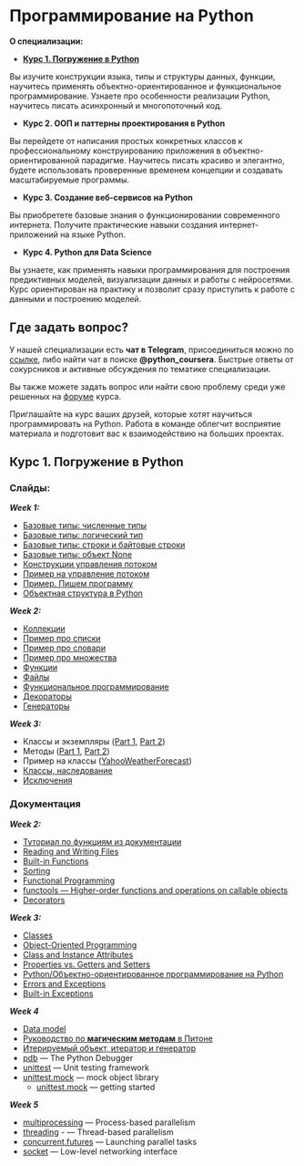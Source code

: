 # Программирование на Python

**О специализации:**

- [**Курс 1. Погружение в Python**](https://github.com/ElizaLo/Practice-Python/blob/master/Programming%20on%20Python%20Course/README.md#курс-1-погружение-в-python)

Вы изучите конструкции языка, типы и структуры данных, функции, научитесь применять объектно-ориентированное и функциональное программирование.
Узнаете про особенности реализации Python, научитесь писать асинхронный и многопоточный код.

- **Курс 2. ООП и паттерны проектирования в Python**

Вы перейдете от написания простых конкретных классов к профессиональному конструированию приложения в объектно-ориентированной парадигме.
Научитесь писать красиво и элегантно, будете использовать проверенные временем концепции и создавать масштабируемые программы.

- **Курс 3. Создание веб-сервисов на Python**

Вы приобретете базовые знания о функционировании современного интернета.
Получите практические навыки создания интернет-приложений на языке Python.

- **Курс 4. Python для Data Science**

Вы узнаете, как применять навыки программирования для построения предиктивных моделей, визуализации данных и работы с нейросетями.
Курс ориентирован на практику и позволит сразу приступить к работе с данными и построению моделей.

## Где задать вопрос?

У нашей специализации есть **чат в Telegram**, присоединиться можно по [ссылке](https://t.me/python_coursera), либо найти чат в поиске **@python_coursera**. Быстрые ответы от сокурсников и активные обсуждения по тематике специализации.

Вы также можете задать вопрос или найти свою проблему среди уже решенных на [форуме](https://www.coursera.org/learn/programming-in-python/discussions) курса.

Приглашайте на курс ваших друзей, которые хотят научиться программировать на Python. Работа в команде облегчит восприятие материала и подготовит вас к взаимодействию на больших проектах.

## Курс 1. Погружение в Python

### Слайды:

**_Week 1:_**

- [Базовые типы: численные типы](https://d3c33hcgiwev3.cloudfront.net/6p6Fg8cYEeiQ4QpwNIMilg_eb1c40c0c71811e8ba890b8f62b9d7b0_basic_types_numbers-slides.html?Expires=1595030400&Signature=guBX3WJXuMdywSSVrTi-7KgqhnDXmnVnMLxxQu~zGYVOyuK1KLaeHGKlKAYp9LPHH24kWifo2uoWEFO27iSM15Ok6Aq4Oe2s7-0g4vfbaN2~4hCS0FzouJQ9nKboKMHwneQKqBcmgxY5av6QjrR05c0h6VuFlVk4g0oedozSPCs_&Key-Pair-Id=APKAJLTNE6QMUY6HBC5A)
- [Базовые типы: логический тип](https://d3c33hcgiwev3.cloudfront.net/_7ab638d78b9f0a4de4cbd20249a02688_basic_types_bool.slides.html?Expires=1595030400&Signature=YWLaDe3e7ABmeC0-TF4V54NRXa9kYlKa5ZrXxuENHWXA9NONS1j4aLh504CdEtz69nk6A19ver-CLZO4zIHGjWwBy0AmRUPTjKwFg6A95841tmxjCs4ZYO6~h24kfbY6fkaIiR0czdb4QkoOqIXQbL8cOj96Kxn-sUkYZ5sJiEE_&Key-Pair-Id=APKAJLTNE6QMUY6HBC5A)
- [Базовые типы: строки и байтовые строки](https://d3c33hcgiwev3.cloudfront.net/_7ab638d78b9f0a4de4cbd20249a02688_basic_types_strings_bytes.slides.html?Expires=1595030400&Signature=lCmvN7fjsClDMuD~Qo9fWVifdc0tzU9q7oMVrw4WBb3Hx4w9V0fHGTssVINBg4AFstpevkKnf5YzxmpkZl30EZGzMervKBQsFcmEUMCmaiAi7VoQbCUa3EVMUB-H3jK1VJ4H~-ZrhzzKvNlLUpxN1WK2hkDYAzeaRdmKB1u8L0g_&Key-Pair-Id=APKAJLTNE6QMUY6HBC5A)
- [Базовые типы: объект None](https://d3c33hcgiwev3.cloudfront.net/_7ab638d78b9f0a4de4cbd20249a02688_basic_types_none.slides.html?Expires=1595030400&Signature=KHhOggA3i49Na3LILmy8C1aIvr1hDEBNveOmAlJAYuNrDcX9PwvR-XfFmBS6vVudxUGzEOauag7T9xTVStcePXVK886~udGZCE-no9b9PQmpaBEFeN1Lnci0gAyBUrROaDYdVWaj7qVUaANC1WgCuU0XAmEK8Zhe~eMyras0nW0_&Key-Pair-Id=APKAJLTNE6QMUY6HBC5A)
- [Конструкции управления потоком](https://d3c33hcgiwev3.cloudfront.net/_7ab638d78b9f0a4de4cbd20249a02688_kostrukcii_upravleniya_potokom.slides.html?Expires=1595030400&Signature=VHrtqZJ2rimHDtFMWvSxgC-SlPQIBn9TmKQvmavr8cfAVcmuTbUSIyO52bN6-XP1IM8bV5Q0ITU~mitWPN7ZpkW~fJ6-bXMJMYTjPeIrOXcXNWQ6C95j1xbXCn1nXBky4kamoMjcfJiWYCRClKoUU-aC0SLy-CXVJtCAx0H8J7Q_&Key-Pair-Id=APKAJLTNE6QMUY6HBC5A)
- [Пример на управление потоком](https://d3c33hcgiwev3.cloudfront.net/_9db154b9cb5aaeacb9c3a1b69eed1482_01_primer_na_konstrukcii_upravleniya_potokom.slides.html?Expires=1595030400&Signature=gLdEd2y4nYelKYaDRTVQXTFnm98MbK0bfNUt53url2K-FThqxO2i5vwJRFNGlWbu1rOV1cUOd3R5OsmarxqKvBGzHqd5xcvVFB096apqRMRFoKVhhr48jL6dm1uX9RXcHbp~clnvUT6OaPPQd04Eik~mVOgIP5y3775yk1aSRT0_&Key-Pair-Id=APKAJLTNE6QMUY6HBC5A)
- [Пример. Пишем программу](https://d3c33hcgiwev3.cloudfront.net/mMLF_JGbEei8YA7p9DFkZg_98f631f0919b11e8a136d7fed3ad9891_01_primer_pishem_programmu.slides.html?Expires=1595116800&Signature=ObTTW4qkrKhTpY5y3vnJETwYfpNWlhejo2T4zCtyY-EqExkoFofyimDm0Yr6bxdpJc7nb9vfD3vevYDY6SUWhxKsQA7xJx4inJwrLH5CIc~ZCKl1i8p2CHZJXD4WIQNg1YgJYFzAweuUMptrBkeJ~-RoRszBLBaSZUnH1t2pb~w_&Key-Pair-Id=APKAJLTNE6QMUY6HBC5A)
- [Объектная структура в Python](https://d3c33hcgiwev3.cloudfront.net/_7ab638d78b9f0a4de4cbd20249a02688_object_structure.slides.html?Expires=1595116800&Signature=RFDjQgv9UXD6S7rH~1IfMmVgupQRlgXwiet5z~bD64kMWUGKL9Vmkgu-ug4FdSK836tBi4dE28mId0qklf0WAp6zfH1UJyCi27ld0kicXhOkaFjljgdTv6ZT1OSCg7gnlbPzrXSCIeLyb1NxNKj0rx3H340ZIIjXKO2QmOaOHeM_&Key-Pair-Id=APKAJLTNE6QMUY6HBC5A)

**_Week 2:_**

- [Коллекции](https://d3c33hcgiwev3.cloudfront.net/_a18d9e87a4957e540292c01e41a339b5_collections.slides.html?Expires=1595203200&Signature=dwQh6AvD4oEsiNvVkZBLBl3D5-Bn61BWpvVXZZdpEVUlWZwQa-O6ud5NSlFegRC9c4Rewv2wot6GiE87nHfUzojFamep094lDATG4Jbqxls3wtglSNLWV9bG7WdoTEMZA~TN8Le31jWwwQeErn7A~aZOPP49wum4VB24H8dDB~A_&Key-Pair-Id=APKAJLTNE6QMUY6HBC5A)
- [Пример про списки](https://d3c33hcgiwev3.cloudfront.net/_a18d9e87a4957e540292c01e41a339b5_median.slides.html?Expires=1595203200&Signature=WFm1OgpSNRXz9CB9qeRGmoyptT~18CM1ua29P6RnFqJcSnQmuPKspPdgaNbzH8qa-mmfS~wUVelttDWgAJpcqlxo3OjcO5OlEqqAoG9eAiSHkAdi5m8QAvyQ4wS~zQjU9pogWY4lFcLul6oKqv5TkbNLuy65qCeHzQw6EVJmHOY_&Key-Pair-Id=APKAJLTNE6QMUY6HBC5A)
- [Пример про словари](https://d3c33hcgiwev3.cloudfront.net/_a18d9e87a4957e540292c01e41a339b5_zen.slides.html?Expires=1595203200&Signature=GRq8OUm0bmoUnlVCgAOrePUlNUKQQglQBnWJo9uD2PU09UWydKU-MimP0lVW-H53IKNG7BR2bcx26BCi179z5n8Bu0uF3J5ScSh~jrap8yvl9MrkQqq9NEov1hehdHucP1YBcSCC-ewZM0emp1H5~DrCM7K4M6y3rwDPGmubzQo_&Key-Pair-Id=APKAJLTNE6QMUY6HBC5A)
- [Пример про множества](https://d3c33hcgiwev3.cloudfront.net/_a18d9e87a4957e540292c01e41a339b5_randint.slides.html?Expires=1595203200&Signature=YU1hLQZEO2VegiyZqFX~BopLUPAAs0BnMny1Ml~Y69WeWdHrwFaSQavVcFHLMXRhTQRy0pDFiRtAcg1jIW9BMXffKm6Yqt0WfBMKezNjj6AwOddB7pw3U7zLNAT9F3f1UY00XyI40e8B0BzUutoV1X2Uyf1q8b1Mo8afvsYbY~M_&Key-Pair-Id=APKAJLTNE6QMUY6HBC5A)
- [Функции](https://d3c33hcgiwev3.cloudfront.net/_dc3111e2054d0843184d3cbf912b144e_functions.slides.html?Expires=1597536000&Signature=SaPv-TtM6fgmFOQY6ElsIq7bgMYQxybFyd7X7ptoIHfTk~uLRBb2opIjXF4quQIEIl7DlbVuoA7pHpRH~XpuFSmqADR38gdrNF0-G~cLy-F-byN9oB52dfhhPh7xCcsOrkKSQRCNYWMd0Tu8jpBHR8s-mmgFomnmSlYH5f6oKjM_&Key-Pair-Id=APKAJLTNE6QMUY6HBC5A)
- [Файлы](https://d3c33hcgiwev3.cloudfront.net/_dc3111e2054d0843184d3cbf912b144e_files.slides.html?Expires=1597536000&Signature=W9-9HSjUnvS3pYEROADoSjtlpQ1xxBCngZP7EvBuDxgCzNUkthB9tsmbHOoAtQMUUd70rT6XlZU1NgMOzbrURId8T3qGXTcQEHNexP5tiJpA~aneK2SaNVpyyQcCMfoVN7dOjVvJ0qHDptWwWqTgAPM-EliCRfIJv04VVIFICrY_&Key-Pair-Id=APKAJLTNE6QMUY6HBC5A)
- [Функциональное программирование](https://d3c33hcgiwev3.cloudfront.net/_dc3111e2054d0843184d3cbf912b144e_functionalprogramming.slides.html?Expires=1597536000&Signature=lEjRHxZfTJ7S-nTaBkPOR5MmdV86h1mGdRTPKDy1aiJJSGepD1bMCNuZE~zExhiylRi~ymsPmf1Ya0sunjC7bEpGpKnsbztOPCl5CEtDl8TCb04Cj8Wja7NPy3zXIg8BXOtom2bmuTekjwRBRwOD~eolgx9uGQEF1FTjez5~cO0_&Key-Pair-Id=APKAJLTNE6QMUY6HBC5A)
- [Декораторы](https://d3c33hcgiwev3.cloudfront.net/_dc3111e2054d0843184d3cbf912b144e_decorators.slides.html?Expires=1597536000&Signature=RJu8HJhU~GMotbUTwhq08zoRHs806aNirI61pweN3BOo~CFK0ULhdu3rBMtk2Pllh-HrLmPpocgsnI5rQZVseowcDCmRAu4tiXFIOUdWb0~ZyD~knSUKoUVAm2-wUm7c-1CzkCwmXB6cAaqMdJG0Vp-BIq4l5~9EfIsTuwhtH18_&Key-Pair-Id=APKAJLTNE6QMUY6HBC5A)
- [Генераторы](https://d3c33hcgiwev3.cloudfront.net/_dc3111e2054d0843184d3cbf912b144e_generators.slides.html?Expires=1597536000&Signature=QdP8SnRPaIiJhuAMCEViH5ldjzGG-ytd0BdqUTq5W5ronTBFfm4Oo850SfQ~U2vUTbUc4zIjrEt69zv6M9tiZVE2-Q80QjD8ydwSlVGvOPf9UvSo4pnTAAMg1atvvN3uCWmaeuHc57-TUBk5BD0~GZdkE52Au4jk3XliPKC8CtY_&Key-Pair-Id=APKAJLTNE6QMUY6HBC5A)

**_Week 3:_**

- Классы и экземпляры ([Part 1](https://d3c33hcgiwev3.cloudfront.net/_19eb5299b58e2dc926f074c45df0ed10_classi_i_exemplyari_part_1.slides.html?Expires=1599523200&Signature=Xa6nYzlAykgJ5wGikKsSgcMhceJPUyDkHrO29JHUbpF5fHdSfE8ea7s8684rdOJusT4MdfiqI~KttfPqMKzH7dOh1bGzVhtAjOjGp1JL4Z4jz9jqHJk9yliNGJUV06JbqewHd9sx57IOx9MQF6iyoSZYGSA9HNimo~cePaMkF9Y_&Key-Pair-Id=APKAJLTNE6QMUY6HBC5A), [Part 2](https://d3c33hcgiwev3.cloudfront.net/_7ab638d78b9f0a4de4cbd20249a02688_classi_i_exemplyari_part_2.slides.html?Expires=1599523200&Signature=VInhgoUkxQFLF3PaAUsbKgoJCfpY6PbOV6UZKTWdZthJApNVl52dqzPRz1fL1RsiRoMrDRKkKq8MbJUIFuWAxVL~Ur3E7tNB8y0mQ3FO-u4FEZk5o0TDmBHs13q6NLY6IrWzvNwYei2e-nBQ96ric28kP8sk8vvlsjMWVR5y-rU_&Key-Pair-Id=APKAJLTNE6QMUY6HBC5A))
- Методы ([Part 1](https://d3c33hcgiwev3.cloudfront.net/_7ab638d78b9f0a4de4cbd20249a02688_metodi_part_1.slides.html?Expires=1599523200&Signature=YEpG5DXimKQU9TZMPS-XYUZWXCEflF4TitY7tt09RDkeqrUwTPpsCbdHM9YTMQtjrQfxsmDFp~pfOgfCKwjcD~CwRLfZLGKT809wYyi39WyPIg2M6XcyjzhNAzZx6qPWngoS70aPAXwGXqvYcnla4PXxcvXG20OQFiH47xkWxqo_&Key-Pair-Id=APKAJLTNE6QMUY6HBC5A), [Part 2](https://d3c33hcgiwev3.cloudfront.net/_7ab638d78b9f0a4de4cbd20249a02688_methodi_part_2.slides.html?Expires=1599523200&Signature=RUmjF~Txe6tNE0S2W~04nNlJ8REIRPIsBObi8~aOJRi9Oif7kgVUqRUUvYb9L4DGkDmBxhbDK813UTybDu1C-rVx3e9CSiQ7KjYMYrFh1tDPEKsEhfjNGvMbwDJk5SZyN3PLaVtFpfBJJdpmZEWoPfQJ-9QVj5jyq-vH6YTisl8_&Key-Pair-Id=APKAJLTNE6QMUY6HBC5A))
- Пример на классы ([YahooWeatherForecast](https://d3c33hcgiwev3.cloudfront.net/_9db154b9cb5aaeacb9c3a1b69eed1482_03_primer_na_klassi.slides.html?Expires=1599523200&Signature=AaUmm2mU6ErrQcBSOFQGIwMj49GwSYm0UTA1M28xLvmDgvetv3opFA-Q5UyAqdsxeVsehPi5LrtxkPhX4OxKsPpJM9ApgizWcYbf3aZeGlWbGbCyAoFqF7vwGIrKovic-u6kD7C6B70YyZSEUu7Snd8a2hjaVsdWnFgM5uqOsRg_&Key-Pair-Id=APKAJLTNE6QMUY6HBC5A))
- [Классы, наследование](https://d3c33hcgiwev3.cloudfront.net/_7f3d9452c4b2e62cf901fcbfccb8372a_3.2.2-class_inheritance_export.slides.html?Expires=1599955200&Signature=bnI00HzFMlNQTnbNUuvijG89izBNTZJuKPHIXAjn-ea3wNrTHXwf4KXF4yf-8tOAf-d4i46cNCpiXeZol6rSkPMn1mfJvbheusehn~SN6-YTusyOsSWZBjFh5vip5nLpJP-WywLPiPA~wNRtdbJj2ailTyHGA24tCytGYNn5URg_&Key-Pair-Id=APKAJLTNE6QMUY6HBC5A)
- [Исключения](https://d3c33hcgiwev3.cloudfront.net/_7dd426404422c8625563b4787d059995_3.1-exceptions_export.slides.html?Expires=1599955200&Signature=W4G1n~Zf0r~t8uq6oLkWsP0TLv1B72z5cDRh1i8nW2WMuOYe9p0g11qZIbI1h-5onzQ-nuVOIy7lDp0qy7r-VIM1PGGLMq6QZpw3f0x4zi3kzLpWV1aEhKt-XHu5zpP8QzlXrBjaO7vcR8W63FjMggMHDoflh8k65qHosS4jcOI_&Key-Pair-Id=APKAJLTNE6QMUY6HBC5A)

### Документация

**_Week 2:_**

- [Туториал по функциям из документации](https://docs.python.org/3/tutorial/controlflow.html#defining-functions)
- [Reading and Writing Files](https://docs.python.org/3/tutorial/inputoutput.html#reading-and-writing-files)
- [Built-in Functions](https://docs.python.org/3/library/functions.html)
- [Sorting](https://docs.python.org/3/howto/sorting.html)
- [Functional Programming](https://docs.python.org/3/howto/functional.html)
- [functools — Higher-order functions and operations on callable objects](https://docs.python.org/3/library/functools.html)
- [Decorators](https://python-3-patterns-idioms-test.readthedocs.io/en/latest/PythonDecorators.html)

**_Week 3:_**

- [Classes](https://docs.python.org/3.6/tutorial/classes.html)
- [Object-Oriented Programming](https://www.python-course.eu/python3_object_oriented_programming.php)
- [Class and Instance Attributes](https://www.python-course.eu/python3_class_and_instance_attributes.php)
- [Properties vs. Getters and Setters](https://www.python-course.eu/python3_properties.php)
- [Python/Объектно-ориентированное программирование на Python](https://ru.wikibooks.org/wiki/Python/Объектно-ориентированное_программирование_на_Python#Агрегация._Контейнеры._Итераторы)
- [Errors and Exceptions](https://docs.python.org/3.6/tutorial/errors.html)
- [Built-in Exceptions](https://docs.python.org/3/library/exceptions.html)

**_Week 4_**

- [Data model](https://docs.python.org/3/reference/datamodel.html)
- [Руководство по **магическим методам** в Питоне](https://habr.com/ru/post/186608/)
- [Итерируемый объект, итератор и генератор](https://habr.com/ru/post/337314/)
- [pdb](https://docs.python.org/3/library/pdb.html) — The Python Debugger 
- [unittest](https://docs.python.org/3/library/unittest.html) — Unit testing framework
- [unittest.mock](https://docs.python.org/3/library/unittest.mock.html) — mock object library
  - [unittest.mock](https://docs.python.org/3/library/unittest.mock-examples.html) — getting started
  
**_Week 5_**

- [multiprocessing](https://docs.python.org/3.6/library/multiprocessing.html) — Process-based parallelism
- [threading](https://docs.python.org/3.6/library/threading.html) - — Thread-based parallelism
- [concurrent.futures](https://docs.python.org/3/library/concurrent.futures.html) — Launching parallel tasks
- [socket](https://docs.python.org/3.6/library/socket.html) — Low-level networking interface
